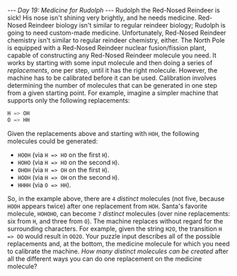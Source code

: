 *--- Day 19: Medicine for Rudolph ---*
Rudolph the Red-Nosed Reindeer is sick!  His nose isn't shining very brightly, and he needs medicine.
Red-Nosed Reindeer biology isn't similar to regular reindeer biology; Rudolph is going to need custom-made medicine.  Unfortunately, Red-Nosed Reindeer chemistry isn't similar to regular reindeer chemistry, either.
The North Pole is equipped with a Red-Nosed Reindeer nuclear fusion/fission plant, capable of constructing any Red-Nosed Reindeer molecule you need.  It works by starting with some input molecule and then doing a series of _replacements_, one per step, until it has the right molecule.
However, the machine has to be calibrated before it can be used.  Calibration involves determining the number of molecules that can be generated in one step from a given starting point.
For example, imagine a simpler machine that supports only the following replacements:
```H => HO
H => OH
O => HH
```
Given the replacements above and starting with `HOH`, the following molecules could be generated:

- `HOOH` (via `H => HO` on the first `H`).
- `HOHO` (via `H => HO` on the second `H`).
- `OHOH` (via `H => OH` on the first `H`).
- `HOOH` (via `H => OH` on the second `H`).
- `HHHH` (via `O => HH`).

So, in the example above, there are `4` _distinct_ molecules (not five, because `HOOH` appears twice) after one replacement from `HOH`. Santa's favorite molecule, `HOHOHO`, can become `7` _distinct_ molecules (over nine replacements: six from `H`, and three from `O`).
The machine replaces without regard for the surrounding characters.  For example, given the string `H2O`, the transition `H => OO` would result in `OO2O`.
Your puzzle input describes all of the possible replacements and, at the bottom, the medicine molecule for which you need to calibrate the machine.  _How many distinct molecules can be created_ after all the different ways you can do one replacement on the medicine molecule?

